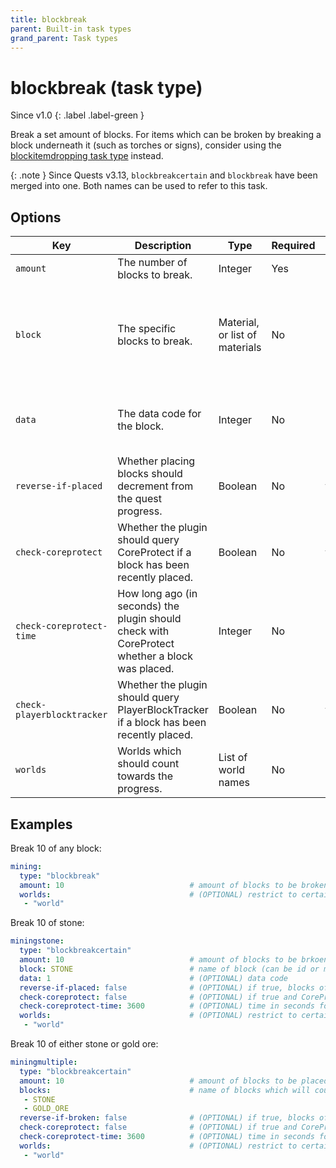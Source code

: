 ```yaml
---
title: blockbreak
parent: Built-in task types
grand_parent: Task types
---
```


# blockbreak (task type)

Since v1.0
{: .label .label-green }

Break a set amount of blocks. For items which can be broken by
breaking a block underneath it (such as torches or signs), consider
using the [blockitemdropping task type](blockitemdropping-(task-type))
instead.

{: .note }
Since Quests v3.13, `blockbreakcertain` and `blockbreak` have been
merged into one. Both names can be used to refer to this task.

## Options

| Key                        | Description                                                                                    | Type                           | Required | Default | Notes                                                                                                                                                                                                                                                                           |
|----------------------------|------------------------------------------------------------------------------------------------|--------------------------------|----------|---------|---------------------------------------------------------------------------------------------------------------------------------------------------------------------------------------------------------------------------------------------------------------------------------|
| `amount`                   | The number of blocks to break.                                                                 | Integer                        | Yes      | \-      | \-                                                                                                                                                                                                                                                                              |
| `block`                    | The specific blocks to break.                                                                  | Material, or list of materials | No       | \-      | Not specifying this field will allow all blocks to count towards the task. Please see [this list](https://hub.spigotmc.org/javadocs/bukkit/org/bukkit/Material.html) (1.13+) or [this list](https://helpch.at/docs/1.12.2/org/bukkit/Material.html) (1.8-1.12) for block names. |
| `data`                     | The data code for the block.                                                                   | Integer                        | No       | 0       | This field is not used in Minecraft versions 1.13+, nor is it compatible with lists of blocks.                                                                                                                                                                                  |
| `reverse-if-placed`        | Whether placing blocks should decrement from the quest progress.                               | Boolean                        | No       | false   | This allows negative quest progresses.                                                                                                                                                                                                                                          |
| `check-coreprotect`        | Whether the plugin should query CoreProtect if a block has been recently placed.               | Boolean                        | No       | false   | This requires the CoreProtect plugin.                                                                                                                                                                                                                                           |
| `check-coreprotect-time`   | How long ago (in seconds) the plugin should check with CoreProtect whether a block was placed. | Integer                        | No       | \-      | This requires the CoreProtect plugin.                                                                                                                                                                                                                                           |
| `check-playerblocktracker` | Whether the plugin should query PlayerBlockTracker if a block has been recently placed.        | Boolean                        | No       | false   | This requires the PlayerBlockTracker plugin.                                                                                                                                                                                                                                    |
| `worlds`                   | Worlds which should count towards the progress.                                                | List of world names            | No       | \-      | \-                                                                                                                                                                                                                                                                              |

## Examples

Break 10 of any block:

``` yaml
mining:
  type: "blockbreak"
  amount: 10                            # amount of blocks to be broken
  worlds:                               # (OPTIONAL) restrict to certain worlds
   - "world"
```

Break 10 of stone:

``` yaml
miningstone:
  type: "blockbreakcertain"
  amount: 10                            # amount of blocks to be brkoen
  block: STONE                          # name of block (can be id or minecraft name)
  data: 1                               # (OPTIONAL) data code 
  reverse-if-placed: false              # (OPTIONAL) if true, blocks of same type placed will reverse progression (prevents silk-touch exploit)
  check-coreprotect: false              # (OPTIONAL) if true and CoreProtect is present, the plugin will check its logs for player placed blocks
  check-coreprotect-time: 3600          # (OPTIONAL) time in seconds for the maximum logging period to check
  worlds:                               # (OPTIONAL) restrict to certain worlds
   - "world"
```

Break 10 of either stone or gold ore:

``` yaml
miningmultiple:
  type: "blockbreakcertain"
  amount: 10                            # amount of blocks to be placed
  blocks:                               # name of blocks which will count towards progress
   - STONE
   - GOLD_ORE                           
  reverse-if-broken: false              # (OPTIONAL) if true, blocks of same type broken will reverse progression (prevents silk-touch exploit)
  check-coreprotect: false              # (OPTIONAL) if true and CoreProtect is present, the plugin will check its logs for player placed blocks
  check-coreprotect-time: 3600          # (OPTIONAL) time in seconds for the maximum logging period to check
  worlds:                               # (OPTIONAL) restrict to certain worlds
   - "world"
```
